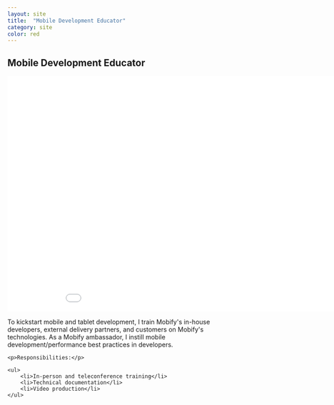 ```yaml
---
layout: site
title:  "Mobile Development Educator"
category: site
color: red
---
```


## Mobile Development Educator

<div class="t-inner">
	<div class="c-media">
		<iframe src="//player.vimeo.com/video/94033378" width="950" height="529" frameborder="0" class="c-media__embed" webkitallowfullscreen mozallowfullscreen allowfullscreen></iframe>
	</div>
</div>

<div class="c-card__description">
	<p>To kickstart mobile and tablet development, I train Mobify's in-house developers, external delivery partners, and customers on Mobify's technologies.
	As a Mobify ambassador, I instill mobile development/performance best practices
	in developers.</p>

	<p>Responsibilities:</p>

	<ul>
		<li>In-person and teleconference training</li>
		<li>Technical documentation</li>
		<li>Video production</li>
	</ul>
</div>
